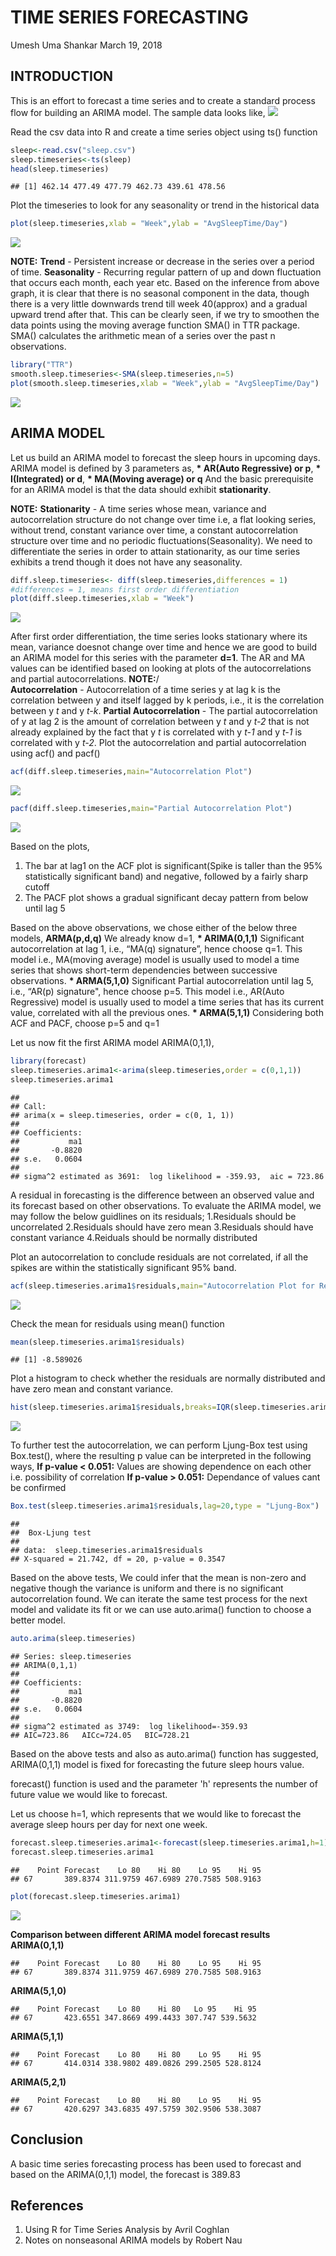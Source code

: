 TIME SERIES FORECASTING
================
Umesh Uma Shankar
March 19, 2018

INTRODUCTION
------------

This is an effort to forecast a time series and to create a standard process flow for building an ARIMA model. The sample data looks like,
![](Plots/sl.png)

Read the csv data into R and create a time series object using ts() function

``` r
sleep<-read.csv("sleep.csv")
sleep.timeseries<-ts(sleep)
head(sleep.timeseries)
```

    ## [1] 462.14 477.49 477.79 462.73 439.61 478.56

Plot the timeseries to look for any seasonality or trend in the historical data

``` r
plot(sleep.timeseries,xlab = "Week",ylab = "AvgSleepTime/Day")
```

![](Plots/plot-unnamed-chunk-4-1.png)

**NOTE:**
**Trend** - Persistent increase or decrease in the series over a period of time.
**Seasonality** - Recurring regular pattern of up and down fluctuation that occurs each month, each year etc.
Based on the inference from above graph, it is clear that there is no seasonal component in the data, though there is a very little downwards trend till week 40(approx) and a gradual upward trend after that. This can be clearly seen, if we try to smoothen the data points using the moving average function SMA() in TTR package. SMA() calculates the arithmetic mean of a series over the past n observations.

``` r
library("TTR")
smooth.sleep.timeseries<-SMA(sleep.timeseries,n=5)
plot(smooth.sleep.timeseries,xlab = "Week",ylab = "AvgSleepTime/Day")
```

![](Plots/plot-unnamed-chunk-5-1.png)

ARIMA MODEL
-----------

Let us build an ARIMA model to forecast the sleep hours in upcoming days.
ARIMA model is defined by 3 parameters as,
**\* AR(Auto Regressive) or p**,
**\* I(Integrated) or d**,
**\* MA(Moving average) or q**
And the basic prerequisite for an ARIMA model is that the data should exhibit **stationarity**.

**NOTE:**
**Stationarity** - A time series whose mean, variance and autocorrelation structure do not change over time i.e, a flat looking series, without trend, constant variance over time, a constant autocorrelation structure over time and no periodic fluctuations(Seasonality).
We need to differentiate the series in order to attain stationarity, as our time series exhibits a trend though it does not have any seasonality.

``` r
diff.sleep.timeseries<- diff(sleep.timeseries,differences = 1)
#differences = 1, means first order differentiation
plot(diff.sleep.timeseries,xlab = "Week")
```

![](Plots/plot-unnamed-chunk-6-1.png)

After first order differentiation, the time series looks stationary where its mean, variance doesnot change over time and hence we are good to build an ARIMA model for this series with the parameter **d=1**. The AR and MA values can be identified based on looking at plots of the autocorrelations and partial autocorrelations.
**NOTE:**/\
**Autocorrelation** - Autocorrelation of a time series y at lag k is the correlation between y and itself lagged by k periods, i.e., it is the correlation between y *t* and y *t-k*.
**Partial Autocorrelation** - The partial autocorrelation of y at lag 2 is the amount of correlation between y *t* and y *t-2* that is not already explained by the fact that y *t* is correlated with y *t-1* and y *t-1* is correlated with y *t-2*.
Plot the autocorrelation and partial autocorrelation using acf() and pacf()

``` r
acf(diff.sleep.timeseries,main="Autocorrelation Plot")
```

![](Plots/plot-unnamed-chunk-7-1.png)

``` r
pacf(diff.sleep.timeseries,main="Partial Autocorrelation Plot")
```

![](Plots/plot-unnamed-chunk-7-2.png)

Based on the plots,
1. The bar at lag1 on the ACF plot is significant(Spike is taller than the 95% statistically significant band) and negative, followed by a fairly sharp cutoff
2. The PACF plot shows a gradual significant decay pattern from below until lag 5

Based on the above observations, we chose either of the below three models,
**ARMA(p,d,q)**
We already know d=1,
**\* ARIMA(0,1,1)** Significant autocorrelation at lag 1, i.e., “MA(q) signature”, hence choose q=1. This model i.e., MA(moving average) model is usually used to model a time series that shows short-term dependencies between successive observations.
**\* ARMA(5,1,0)** Significant Partial autocorrelation until lag 5, i.e., “AR(p) signature", hence choose p=5. This model i.e., AR(Auto Regressive) model is usually used to model a time series that has its current value, correlated with all the previous ones.
**\* ARMA(5,1,1)** Considering both ACF and PACF, choose p=5 and q=1

Let us now fit the first ARIMA model ARIMA(0,1,1),

``` r
library(forecast)
sleep.timeseries.arima1<-arima(sleep.timeseries,order = c(0,1,1))
sleep.timeseries.arima1
```

    ## 
    ## Call:
    ## arima(x = sleep.timeseries, order = c(0, 1, 1))
    ## 
    ## Coefficients:
    ##           ma1
    ##       -0.8820
    ## s.e.   0.0604
    ## 
    ## sigma^2 estimated as 3691:  log likelihood = -359.93,  aic = 723.86

A residual in forecasting is the difference between an observed value and its forecast based on other observations. To evaluate the ARIMA model, we may follow the below guidlines on its residuals;
1.Residuals should be uncorrelated
2.Residuals should have zero mean
3.Residuals should have constant variance
4.Reiduals should be normally distributed

Plot an autocorrelation to conclude residuals are not correlated, if all the spikes are within the statistically significant 95% band.

``` r
acf(sleep.timeseries.arima1$residuals,main="Autocorrelation Plot for Residuals")
```

![](Plots/plot-unnamed-chunk-9-1.png)

Check the mean for residuals using mean() function

``` r
mean(sleep.timeseries.arima1$residuals)
```

    ## [1] -8.589026

Plot a histogram to check whether the residuals are normally distributed and have zero mean and constant variance.

``` r
hist(sleep.timeseries.arima1$residuals,breaks=IQR(sleep.timeseries.arima1$residuals/4))
```

![](Plots/plot-unnamed-chunk-11-1.png)

To further test the autocorrelation, we can perform Ljung-Box test using Box.test(), where the resulting p value can be interpreted in the following ways,
**If p-value &lt; 0.051:** Values are showing dependence on each other i.e. possibility of correlation
**If p-value &gt; 0.051:** Dependance of values cant be confirmed

``` r
Box.test(sleep.timeseries.arima1$residuals,lag=20,type = "Ljung-Box")
```

    ## 
    ##  Box-Ljung test
    ## 
    ## data:  sleep.timeseries.arima1$residuals
    ## X-squared = 21.742, df = 20, p-value = 0.3547

Based on the above tests, We could infer that the mean is non-zero and negative though the variance is uniform and there is no significant autocorrelation found.
We can iterate the same test process for the next model and validate its fit or we can use auto.arima() function to choose a better model.

``` r
auto.arima(sleep.timeseries)
```

    ## Series: sleep.timeseries 
    ## ARIMA(0,1,1) 
    ## 
    ## Coefficients:
    ##           ma1
    ##       -0.8820
    ## s.e.   0.0604
    ## 
    ## sigma^2 estimated as 3749:  log likelihood=-359.93
    ## AIC=723.86   AICc=724.05   BIC=728.21

Based on the above tests and also as auto.arima() function has suggested, ARIMA(0,1,1) model is fixed for forecasting the future sleep hours value.

forecast() function is used and the parameter 'h' represents the number of future value we would like to forecast.

Let us choose h=1, which represents that we would like to forecast the average sleep hours per day for next one week.

``` r
forecast.sleep.timeseries.arima1<-forecast(sleep.timeseries.arima1,h=1)
forecast.sleep.timeseries.arima1
```

    ##    Point Forecast    Lo 80    Hi 80    Lo 95    Hi 95
    ## 67       389.8374 311.9759 467.6989 270.7585 508.9163

``` r
plot(forecast.sleep.timeseries.arima1)
```

![](Plots/plot-unnamed-chunk-15-1.png)

**Comparison between different ARIMA model forecast results**
**ARIMA(0,1,1)**

    ##    Point Forecast    Lo 80    Hi 80    Lo 95    Hi 95
    ## 67       389.8374 311.9759 467.6989 270.7585 508.9163

**ARIMA(5,1,0)**

    ##    Point Forecast    Lo 80    Hi 80   Lo 95    Hi 95
    ## 67       423.6551 347.8669 499.4433 307.747 539.5632

**ARIMA(5,1,1)**

    ##    Point Forecast    Lo 80    Hi 80    Lo 95    Hi 95
    ## 67       414.0314 338.9802 489.0826 299.2505 528.8124

**ARIMA(5,2,1)**

    ##    Point Forecast    Lo 80    Hi 80    Lo 95    Hi 95
    ## 67       420.6297 343.6835 497.5759 302.9506 538.3087

Conclusion
----------

A basic time series forecasting process has been used to forecast and based on the ARIMA(0,1,1) model, the forecast is 389.83

References
----------

1.  Using R for Time Series Analysis by Avril Coghlan
2.  Notes on nonseasonal ARIMA models by Robert Nau
